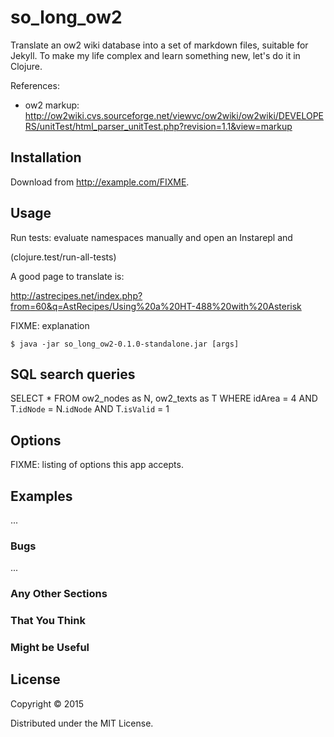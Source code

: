 # so_long_ow2

Translate an ow2 wiki database into a set of markdown files, suitable for Jekyll.
To make my life complex and learn something new, let's do it in Clojure.

References:

* ow2 markup: http://ow2wiki.cvs.sourceforge.net/viewvc/ow2wiki/ow2wiki/DEVELOPERS/unitTest/html_parser_unitTest.php?revision=1.1&view=markup



## Installation

Download from http://example.com/FIXME.

## Usage

Run tests: evaluate namespaces manually and open an Instarepl and

(clojure.test/run-all-tests)



A good page to translate is:

http://astrecipes.net/index.php?from=60&q=AstRecipes/Using%20a%20HT-488%20with%20Asterisk




FIXME: explanation

    $ java -jar so_long_ow2-0.1.0-standalone.jar [args]


## SQL search queries

SELECT *
FROM ow2_nodes as N,
     ow2_texts as T
WHERE idArea = 4
  AND T.`idNode` = N.`idNode`
  AND T.`isValid` = 1




## Options

FIXME: listing of options this app accepts.

## Examples

...

### Bugs

...

### Any Other Sections
### That You Think
### Might be Useful

## License

Copyright © 2015

Distributed under the MIT License.
